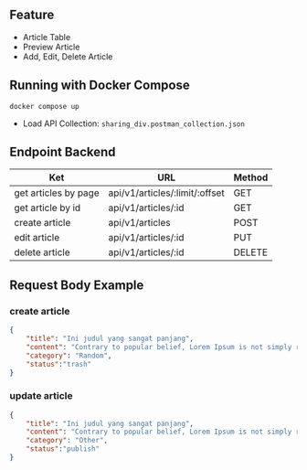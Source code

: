 ## Feature
- Article Table
- Preview Article
- Add, Edit, Delete Article

## Running with Docker Compose
```
docker compose up
```

- Load API Collection: `sharing_div.postman_collection.json`

## Endpoint Backend
| Ket                  | URL                              | Method |
|----------------------|----------------------------------|--------|
| get articles by page | api/v1/articles/:limit/:offset   | GET    |
| get article by id    | api/v1/articles/:id              | GET    |
| create article       | api/v1/articles                  | POST   |
| edit article         | api/v1/articles/:id              | PUT    |
| delete article       | api/v1/articles/:id              | DELETE |

## Request Body Example
### create article
```json
{
    "title": "Ini judul yang sangat panjang",
    "content": "Contrary to popular belief, Lorem Ipsum is not simply random text. It has roots in a piece of classical Latin literature from 45 BC, making it over 2000 years old. Richard McClintock, a Latin professor at Hampden-Sydney College in Virginia, looked up one of the more obscure Latin words, consectetur, from a Lorem Ipsum passage, and going through the cites of the word in classical literature, discovered the undoubtable source. Lorem Ipsum comes from sections 1.10.32 and 1.10.33 of de Finibus Bonorum et Malorum (The Extremes of Good and Evil) by Cicero, written in 45 BC. This book is a treatise on the theory of ethics, very popular during the Renaissance. The first line of Lorem Ipsum, Lorem ipsum dolor sit amet.., comes from a line in section 1.10.32.",
    "category": "Random",
    "status":"trash"
}
```

### update article
```json
{
    "title": "Ini judul yang sangat panjang",
    "content": "Contrary to popular belief, Lorem Ipsum is not simply random text. It has roots in a piece of classical Latin literature from 45 BC, making it over 2000 years old. Richard McClintock, a Latin professor at Hampden-Sydney College in Virginia, looked up one of the more obscure Latin words, consectetur, from a Lorem Ipsum passage, and going through the cites of the word in classical literature, discovered the undoubtable source. Lorem Ipsum comes from sections 1.10.32 and 1.10.33 of de Finibus Bonorum et Malorum (The Extremes of Good and Evil) by Cicero, written in 45 BC. This book is a treatise on the theory of ethics, very popular during the Renaissance. The first line of Lorem Ipsum, Lorem ipsum dolor sit amet.., comes from a line in section 1.10.32.",
    "category": "Other",
    "status":"publish"
}
```